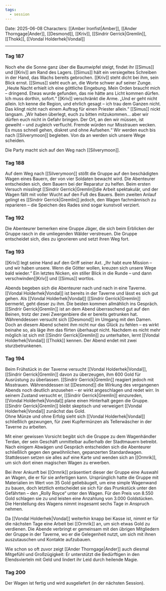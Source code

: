 ```yaml
---
tags:
  - session
---
```


Date: 2025-06-08
Characters: [[Amber Ironfist|Amber]], [[Ander Thorngage|Ander]], [[Desmond]], [[Kriv]], [[Sindrir Gerrick|Gremlin]], [[Thokk]], [[Vondal Holderhek|Vondal]]

---
### Tag 187
Noch ehe die Sonne ganz über die Baumwipfel steigt, findet ihr [[Simus]] und [[Kriv]] am Rand des Lagers. [[Simus]] hält ein versiegeltes Schreiben in der Hand, das Wachs bereits gebrochen. [[Kriv]] steht dicht bei ihm, sein Blick ernst.
[[Simus]] sieht euch an, die Worte schwer auf seiner Zunge. „Heute Nacht erhielt ich eine göttliche Eingebung. Mein Orden braucht mich – dringend. Etwas wurde gefunden, das nie hätte ans Licht kommen dürfen. Ich muss dorthin, sofort.“
[[Kriv]] verschränkt die Arme. „Und er geht nicht allein. Ich kenne die Region, und ehrlich gesagt – ich trau dem Ganzen nicht. Das klingt nicht nach einem Auftrag für einen Priester allein.“
[[Simus]] nickt langsam. „Wir haben überlegt, euch zu bitten mitzukommen… aber wir dürfen euch nicht in Gefahr bringen. Der Ort, an den wir müssen, ist geweiht – und zugleich verflucht. Fremde würden nur Misstrauen wecken. Es muss schnell gehen, diskret und ohne Aufsehen.“
Wir werden euch bis nach [[Silverymoon]] begleiten. Von da an werden sich unsere Wege scheiden.

Die Party macht sich auf den Weg nach [[Silverymoon]].

### Tag 188
Auf dem Weg nach [[Silverymoon]] stößt die Gruppe auf den beschädigten Wagen eines Bauern, der von vier Soldaten bewacht wird. Die Abenteurer entscheiden sich, dem Bauern bei der Reparatur zu helfen. Beim ersten Versuch misslingt [[Sindrir Gerrick|Gremlin]]die Arbeit spektakulär, und der Wagen fällt mit voller Wucht auf den Fuß des Bauers. Beim zweiten Anlauf gelingt es [[Sindrir Gerrick|Gremlin]] jedoch, den Wagen fachmännisch zu reparieren – die Speichen des Rades sind sogar kunstvoll verziert.

### Tag 192
Die Abenteurer bemerken eine Gruppe Jäger, die sich beim Erblicken der Gruppe rasch in die umliegenden Wälder verstreuen. Die Gruppe entscheidet sich, dies zu ignorieren und setzt ihren Weg fort.

### Tag 193
[[Kriv]] legt seine Hand auf den Griff seiner Axt. „Ihr habt eure Mission – und wir haben unsere. Wenn die Götter wollen, kreuzen sich unsere Wege bald wieder.“
Ein letztes Nicken, ein stiller Blick in die Runde – und dann verschwinden[[Kriv]] und [[Simus]] wortlos.

Abends begeben sich die Abenteurer nach und nach in eine Taverne. [[Vondal Holderhek|Vondal]] ist bereits in der Taverne und lässt es sich gut gehen.
Als [[Vondal Holderhek|Vondal]] [[Sindrir Gerrick|Gremlin]] bermerkt, geht dieser zu ihm. Die beiden kommen allmählich ins Gespräch. [[Sindrir Gerrick|Gremlin]] ist an dem Abend überraschend gut auf den Beinen, trotz der zwei Zwergenbiere die er bereits getrunken hat.
Währenddessen versucht sich [[Desmond]] im Umgang mit den Damen. Doch an diesem Abend scheint ihm nicht nur das Glück zu fehlen – es wirkt beinahe so, als läge ihm das flirten überhaupt nicht.
Nachdem es nicht mehr möglich ist sich mit [[Sindrir Gerrick|Gremlin]] zu unterhalten, lernt [[Vondal Holderhek|Vondal]] [[Thokk]] kennen.
Der Abend endet mit zwei sturzbetrunkenen.

### Tag 194
Beim Frühstück in der Taverne versucht [[Vondal Holderhek|Vondal]], [[Sindrir Gerrick|Gremlin]] davon zu überzeugen, ihm 600 Gold für Ausrüstung zu überlassen. [[Sindrir Gerrick|Gremlin]] reagiert jedoch mit Misstrauen. Währenddessen ist [[Desmond]] die Wirkung des vergangenen Abends noch deutlich anzusehen – er wirkt angeschlagen und redet wirr. In seinem Zustand versucht er, [[Sindrir Gerrick|Gremlin]] einzureden, [[Vondal Holderhek|Vondal]] plane einen Hinterhalt gegen die Gruppe. [[Sindrir Gerrick|Gremlin]] bleibt skeptisch und verweigert [[Vondal Holderhek|Vondal]] zunächst das Gold.  
Ohne Münze und ohne Erfolg sieht sich [[Vondal Holderhek|Vondal]] schließlich gezwungen, für zwei Kupfermünzen als Tellerwäscher in der Taverne zu arbeiten.

Mit einer gewissen Vorsicht begibt sich die Gruppe zu dem Wagenhändler Terdan, der sein Geschäft unmittelbar außerhalb der Stadtmauern betreibt. Nach einigem Abwägen und Gespräch entscheiden sich die Abenteurer schließlich gegen den gewöhnlichen, gepanzerten Standardwagen. Stattdessen setzen sie alles auf eine Karte und wenden sich an [[Ormrik]], um sich dort einen magischen Wagen zu erwerben.

Bei ihrer Ankunft bei [[Ormrik]] präsentiert dieser der Gruppe eine Auswahl an Wagen, die er für sie anfertigen kann. Ursprünglich hatte die Gruppe mit Materialien im Wert von 35 Gold geliebäugelt, um eine simple Wagenwand zu bauen, doch letztlich entscheidet sie sich für das Prunkstück unter den Gefährten – den „Rolly Royce“ unter den Wagen. Für den Preis von 8.550 Gold schlagen sie zu und leisten eine Anzahlung von 3.000 Goldstücken. Die Herstellung des Wagens nimmt insgesamt sechs Tage in Anspruch nehmen.

Da [[Vondal Holderhek|Vondal]] weiterhin knapp bei Kasse ist, nimmt er für die nächsten Tage eine Arbeit bei [[Ormrik]] an, um sich etwas Gold zu verdienen. Die Abende verbringt er gemeinsam mit den übrigen Mitgliedern der Gruppe in der Taverne, wo er die Gelegenheit nutzt, um sich mit ihnen auszutauschen und Kontakte aufzubauen.

Wie schon so oft zuvor zeigt [[Ander Thorngage|Ander]] auch diesmal Mitgefühl und Großzügigkeit: Er unterstützt die Bedürftigen in den Elendsvierteln mit Geld und lindert ihr Leid durch heilende Magie.

### Tag 200
Der Wagen ist fertig und wird ausgeliefert (in der nächsten Session).